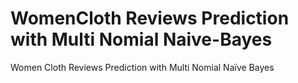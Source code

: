 # WomenCloth Reviews Prediction with Multi Nomial Naive-Bayes
Women Cloth Reviews Prediction with Multi Nomial Naïve Bayes
